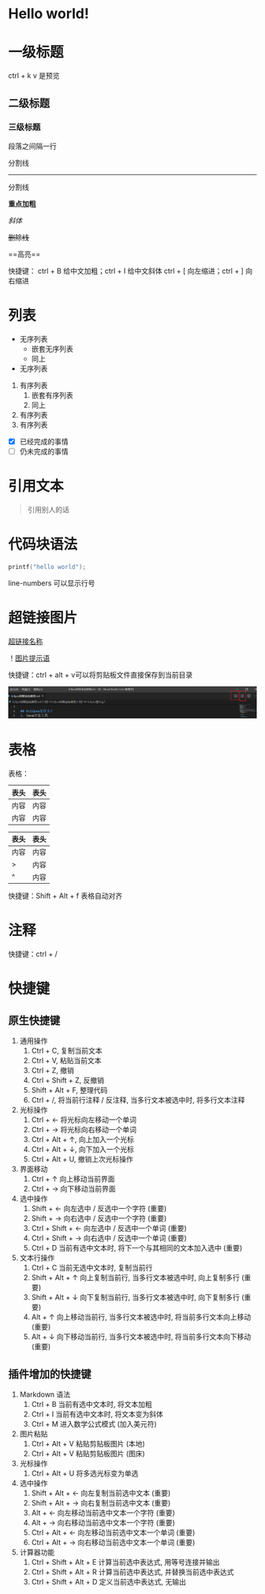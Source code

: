 # Hello world!

# 一级标题

ctrl + k v 是预览

## 二级标题

### 三级标题

段落之间隔一行

分割线

---

分割线

**重点加粗**

*斜体*

~~删除线~~

==高亮==

快捷键：
ctrl + B 给中文加粗；ctrl + I 给中文斜体
ctrl + [ 向左缩进；ctrl + ] 向右缩进

# 列表

* 无序列表
    * 嵌套无序列表
    * 同上
* 无序列表

1. 有序列表
   1. 嵌套有序列表
   2. 同上
2. 有序列表
3. 有序列表

- [x] 已经完成的事情
- [ ] 仍未完成的事情

# 引用文本

> 引用别人的话

# 代码块语法

``` c {.line-numbers}
printf("hello world");
```
line-numbers 可以显示行号

# 超链接图片

[超链接名称](链接地址)

！[图片提示语](图片地址)

快捷键：ctrl + alt + v可以将剪贴板文件直接保存到当前目录

![就像这样](images/2021-04-26-23-46-30.png)

# 表格

表格：

| 表头 | 表头 |
| ---- | ---- |
| 内容 | 内容 |
| 内容 | 内容 |

| 表头 | 表头 |
| ---- | ---- |
| 内容 | 内容 |
| >    | 内容 |
| ^    | 内容 |

快捷键：Shift + Alt + f 表格自动对齐

# 注释

<!-- 你看不见我 -->

<!-- 多行注释 
-->
快捷键：ctrl + / 

# 快捷键

## 原生快捷键

1. 通用操作
   1. Ctrl + C, 复制当前文本
   2. Ctrl + V, 粘贴当前文本
   3. Ctrl + Z, 撤销
   4. Ctrl + Shift + Z, 反撤销
   5. Shift + Alt + F, 整理代码
   6. Ctrl + /, 将当前行注释 / 反注释, 当多行文本被选中时, 将多行文本注释
2. 光标操作
   1. Ctrl + ← 将光标向左移动一个单词
   2. Ctrl + → 将光标向右移动一个单词
   3. Ctrl + Alt + ↑, 向上加入一个光标
   4. Ctrl + Alt + ↓, 向下加入一个光标
   5. Ctrl + Alt + U, 撤销上次光标操作
3. 界面移动
   1. Ctrl + ↑ 向上移动当前界面
   2. Ctrl + → 向下移动当前界面
4. 选中操作
   1. Shift + ← 向左选中 / 反选中一个字符 (重要)
   2. Shift + → 向右选中 / 反选中一个字符 (重要)
   3. Ctrl + Shift + ← 向左选中 / 反选中一个单词 (重要)
   4. Ctrl + Shift + → 向右选中 / 反选中一个单词 (重要)
   5. Ctrl + D 当前有选中文本时, 将下一个与其相同的文本加入选中 (重要)
5. 文本行操作
   1. Ctrl + C 当前无选中文本时, 复制当前行
   2. Shift + Alt + ↑ 向上复制当前行, 当多行文本被选中时, 向上复制多行 (重要)
   3. Shift + Alt + ↓ 向下复制当前行, 当多行文本被选中时, 向下复制多行 (重要)
   4. Alt + ↑ 向上移动当前行, 当多行文本被选中时, 将当前多行文本向上移动 (重要)
   5. Alt + ↓ 向下移动当前行, 当多行文本被选中时, 将当前多行文本向下移动 (重要)

## 插件增加的快捷键

1. Markdown 语法
   1. Ctrl + B 当前有选中文本时, 将文本加粗
   2. Ctrl + I 当前有选中文本时, 将文本变为斜体
   3. Ctrl + M 进入数学公式模式 (加入美元符)
2. 图片粘贴
   1. Ctrl + Alt + V 粘贴剪贴板图片 (本地)
   2. Ctrl + Alt + V 粘贴剪贴板图片 (图床)
3. 光标操作
   1. Ctrl + Alt + U 将多选光标变为单选
4. 选中操作
   1. Shift + Alt + ← 向左复制当前选中文本 (重要)
   2. Shift + Alt + → 向右复制当前选中文本 (重要)
   3. Alt + ← 向左移动当前选中文本一个字符 (重要)
   4. Alt + → 向右移动当前选中文本一个字符 (重要)
   5. Ctrl + Alt + ← 向左移动当前选中文本一个单词 (重要)
   6. Ctrl + Alt + → 向右移动当前选中文本一个单词 (重要)
5. 计算器功能
   1. Ctrl + Shift + Alt + E 计算当前选中表达式, 用等号连接并输出
   2. Ctrl + Shift + Alt + R 计算当前选中表达式, 并替换当前选中表达式
   3. Ctrl + Shift + Alt + D 定义当前选中表达式, 无输出